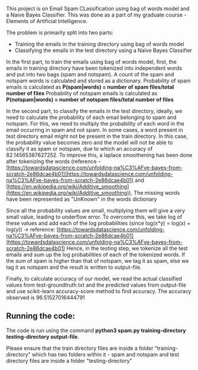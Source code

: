 This project is on Email Spam CLassification using bag of words model and a Naive Bayes Classifier. This was done as a part of my graduate course - Elements of Artificial Intelligence.

The problem is primarily split into two parts:
* Training the emails in the training directory using bag of words model
* Classifying the emails in the test directory using a Naïve Bayes Classifier

In the first part, to train the emails using bag of words model, first, the emails in training directory have been tokenized into independent words and put into two bags (spam and notspam). A count of the spam and notspam words is calculated and stored as a dictionary.
Probability of spam emails is calculated as 
<b>P(spam|words) = number of spam files/total number of files</b>
Probability of notspam emails is calculated as 
<b>P(notspam|words) = number of notspam files/total number of files</b>

In the second part, to classify the emails in the test directory, ideally, we need to calculate the probability of each email belonging to spam and notspam. For this, we need to multiply the probability of each word in the email occurring in spam and not spam. In some cases, a word present in test directory email might not be present in the train directory. In this case, the probability value becomes zero and the model will not be able to classify it as spam or notspam, due to which an accuracy of 82.14565387627252. To improve this, a laplace smoothening has been done after tokenizing the words (reference - [https://towardsdatascience.com/unfolding-na%C3%AFve-bayes-from-scratch-2e86dcae4b01](https://towardsdatascience.com/unfolding-na%C3%AFve-bayes-from-scratch-2e86dcae4b01) and [https://en.wikipedia.org/wiki/Additive_smoothing](https://en.wikipedia.org/wiki/Additive_smoothing)). The missing words have been represented as "UnKnown" in the words dictionary 

Since all the probability values are small, multiplying them will give a very small value, leading to underflow error. To overcome this, we take log of these values and add each of the log probabilities (since log(x*y) = log(x) + log(y)) -> reference: [https://towardsdatascience.com/unfolding-na%C3%AFve-bayes-from-scratch-2e86dcae4b01](https://towardsdatascience.com/unfolding-na%C3%AFve-bayes-from-scratch-2e86dcae4b01)
Hence, in the testing step, we tokenize all the test emails and sum up the log probabilities of each of the tokenized words. If the sum of spam is higher than that of notspam, we tag it as spam, else we tag it as notspam and the result is written to output-file.

Finally, to calculate accuracy of our model, we read the actual classified values from test-groundtruth.txt and the predicted values from output-file and use scikit-learn accuracy-score method to find accuracy. The accuracy observed is 96.51527016444791

## Running the code:
The code is run using the command  <b>python3 spam.py training-directory testing-directory output-file</b>.

Please ensure that the train directory files are inside a folder "training-directory" which has two folders within it - spam and notspam and test directory files are inside a folder "testing-directory"
